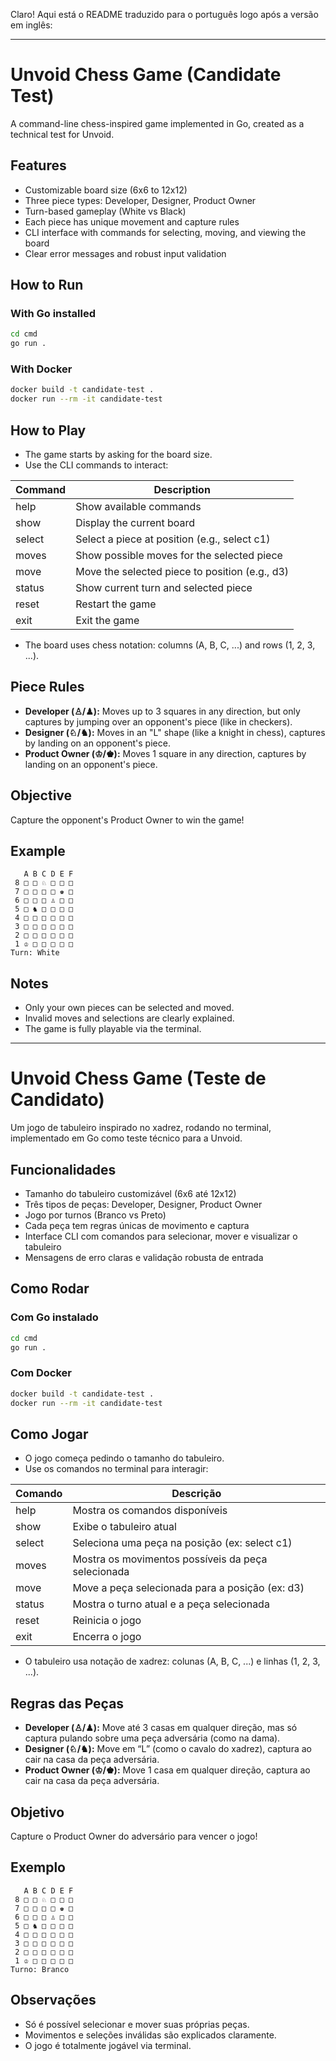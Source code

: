 Claro! Aqui está o README traduzido para o português logo após a versão em inglês:

---

# Unvoid Chess Game (Candidate Test)

A command-line chess-inspired game implemented in Go, created as a technical test for Unvoid.

## Features

- Customizable board size (6x6 to 12x12)
- Three piece types: Developer, Designer, Product Owner
- Turn-based gameplay (White vs Black)
- Each piece has unique movement and capture rules
- CLI interface with commands for selecting, moving, and viewing the board
- Clear error messages and robust input validation

## How to Run

### With Go installed

```sh
cd cmd
go run .
```

### With Docker

```sh
docker build -t candidate-test .
docker run --rm -it candidate-test
```

## How to Play

- The game starts by asking for the board size.
- Use the CLI commands to interact:

| Command         | Description                                      |
|-----------------|--------------------------------------------------|
| help            | Show available commands                          |
| show            | Display the current board                        |
| select <pos>    | Select a piece at position (e.g., select c1)     |
| moves           | Show possible moves for the selected piece       |
| move <pos>      | Move the selected piece to position (e.g., d3)   |
| status          | Show current turn and selected piece             |
| reset           | Restart the game                                 |
| exit            | Exit the game                                    |

- The board uses chess notation: columns (A, B, C, ...) and rows (1, 2, 3, ...).

## Piece Rules

- **Developer (♙/♟):** Moves up to 3 squares in any direction, but only captures by jumping over an opponent's piece (like in checkers).
- **Designer (♘/♞):** Moves in an "L" shape (like a knight in chess), captures by landing on an opponent's piece.
- **Product Owner (♔/♚):** Moves 1 square in any direction, captures by landing on an opponent's piece.

## Objective

Capture the opponent's Product Owner to win the game!

## Example

```
   A B C D E F
 8 □ □ ♘ □ □ □
 7 □ □ □ □ ♚ □
 6 □ □ □ ♙ □ □
 5 □ ♞ □ □ □ □
 4 □ □ □ □ □ □
 3 □ □ □ □ □ □
 2 □ □ □ □ □ □
 1 ♔ □ □ □ □ □
Turn: White
```

## Notes

- Only your own pieces can be selected and moved.
- Invalid moves and selections are clearly explained.
- The game is fully playable via the terminal.

---

# Unvoid Chess Game (Teste de Candidato)

Um jogo de tabuleiro inspirado no xadrez, rodando no terminal, implementado em Go como teste técnico para a Unvoid.

## Funcionalidades

- Tamanho do tabuleiro customizável (6x6 até 12x12)
- Três tipos de peças: Developer, Designer, Product Owner
- Jogo por turnos (Branco vs Preto)
- Cada peça tem regras únicas de movimento e captura
- Interface CLI com comandos para selecionar, mover e visualizar o tabuleiro
- Mensagens de erro claras e validação robusta de entrada

## Como Rodar

### Com Go instalado

```sh
cd cmd
go run .
```

### Com Docker

```sh
docker build -t candidate-test .
docker run --rm -it candidate-test
```

## Como Jogar

- O jogo começa pedindo o tamanho do tabuleiro.
- Use os comandos no terminal para interagir:

| Comando         | Descrição                                         |
|-----------------|---------------------------------------------------|
| help            | Mostra os comandos disponíveis                    |
| show            | Exibe o tabuleiro atual                           |
| select <pos>    | Seleciona uma peça na posição (ex: select c1)     |
| moves           | Mostra os movimentos possíveis da peça selecionada|
| move <pos>      | Move a peça selecionada para a posição (ex: d3)   |
| status          | Mostra o turno atual e a peça selecionada         |
| reset           | Reinicia o jogo                                   |
| exit            | Encerra o jogo                                    |

- O tabuleiro usa notação de xadrez: colunas (A, B, C, ...) e linhas (1, 2, 3, ...).

## Regras das Peças

- **Developer (♙/♟):** Move até 3 casas em qualquer direção, mas só captura pulando sobre uma peça adversária (como na dama).
- **Designer (♘/♞):** Move em “L” (como o cavalo do xadrez), captura ao cair na casa da peça adversária.
- **Product Owner (♔/♚):** Move 1 casa em qualquer direção, captura ao cair na casa da peça adversária.

## Objetivo

Capture o Product Owner do adversário para vencer o jogo!

## Exemplo

```
   A B C D E F
 8 □ □ ♘ □ □ □
 7 □ □ □ □ ♚ □
 6 □ □ □ ♙ □ □
 5 □ ♞ □ □ □ □
 4 □ □ □ □ □ □
 3 □ □ □ □ □ □
 2 □ □ □ □ □ □
 1 ♔ □ □ □ □ □
Turno: Branco
```

## Observações

- Só é possível selecionar e mover suas próprias peças.
- Movimentos e seleções inválidas são explicados claramente.
- O jogo é totalmente jogável via terminal.
